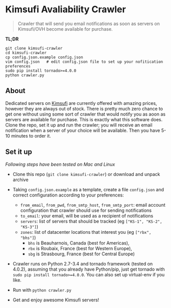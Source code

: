 Kimsufi Avaliability Crawler
============================

> Crawler that will send you email notifications as soon as servers on Kimsufi/OVH become available for purchase.

**TL;DR**

    git clone kimsufi-crawler
    cd kimsufi-crawler
    cp config.json.example config.json
    vim config.json   # edit config.json file to set up your nofitication preferences
    sudo pip install tornado>=4.0.0
    python crawler.py

About
-----

Dedicated servers on [Kimsufi](www.kimsufi.com) are currently offered with amazing prices, however they are always out of stock. There is pretty much zero chance to get one without using some sort of crawler that would notify you as aoon as servers are available for purchase. This is exactly what this software does. Clone the repo, set it up and run the crawler; you will receive an email notification when a server of your choice will be available. Then you have 5-10 minutes to order it.

Set it up
---------

_Following steps have been tested on Mac and Linux_

- Clone this repo (`git clone kimsufi-crawler`) or download and unpack archive
- Taking `config.json.example` as a template, create a file `config.json` and correct configuration according to your preferences:
  - `from_email`, `from_pwd`, `from_smtp_host`, `from_smtp_port`: email account configuration that crawler should use for sending notifications
  - `to_email`: your email, will be used as a recipient of notifications
  - `servers`: list of servers that should be tracked (eg `["KS-1", "KS-2", "KS-3"]`)
  - `zones`: list of datacenter locations that interest you (eg `["rbx", "bhs"]`)
    - `bhs` is Beauharnois, Canada (best for Americas),
    - `rbx` is Roubaix, France (best for Western Europe),
    - `sbg` is Strasbourg, France (best for Central Europe)

- Crawler runs on Python 2.7-3.4 and tornado framework (tested on 4.0.2), assuming that you already have Python/pip, just get tornado with `sudo pip install tornado>=4.0.0`. You can also set up virtual-env if you like.
- Run with `python crawler.py`
- Get and enjoy awesome Kimsufi servers!
